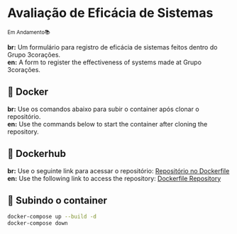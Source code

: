 # Avaliação de Eficácia de Sistemas

<small>Em Andamento📚</small>

**br:** Um formulário para registro de eficácia de sistemas feitos dentro do Grupo 3corações.<br/>
**en:** A form to register the effectiveness of systems made at Grupo 3corações.

## 🐋 Docker

**br:** Use os comandos abaixo para subir o container após clonar o repositório.  
**en:** Use the commands below to start the container after cloning the repository.

## 🔗 Dockerhub

**br:** Use o seguinte link para acessar o repositório: [Repositório no Dockerfile](https://hub.docker.com/repository/docker/evaaldo/avaliacao-eficacia-treinamento/general) <br/>
**en:** Use the following link to access the repository: [Dockerfile Repository](https://hub.docker.com/repository/docker/evaaldo/avaliacao-eficacia-treinamento/general)

## 🚀 Subindo o container

```sh
docker-compose up --build -d
docker-compose down
```
